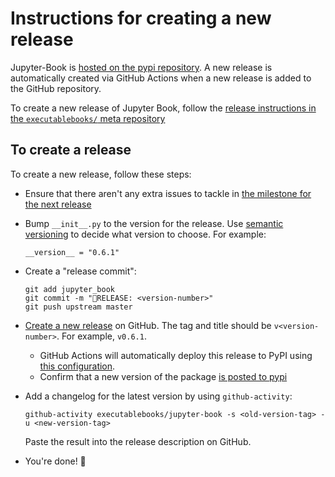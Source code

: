# Instructions for creating a new release

Jupyter-Book is [hosted on the pypi repository](https://pypi.org/project/jupyter-book/).
A new release is automatically created via GitHub Actions when a new release is added to the GitHub repository.

To create a new release of Jupyter Book, follow the [release instructions in the `executablebooks/` meta repository](https://github.com/executablebooks/.github/blob/master/CONTRIBUTING.md#the-process-of-creating-a-release)

## To create a release

To create a new release, follow these steps:

- Ensure that there aren't any extra issues to tackle in
   [the milestone for the next release](https://github.com/executablebooks/jupyter-book/milestones?direction=asc&sort=due_date)
- Bump `__init__.py` to the version for the release. Use
  [semantic versioning](https://semver.org/) to decide what version to choose.
  For example:

  ```
  __version__ = "0.6.1"
  ```
- Create a "release commit":

  ```
  git add jupyter_book
  git commit -m "🚀RELEASE: <version-number>"
  git push upstream master
  ```
- [Create a new release](https://github.com/executablebooks/jupyter-book/releases/new) on GitHub.
  The tag and title should be `v<version-number>`. For example, `v0.6.1`.
  - GitHub Actions will automatically deploy this release to PyPI using
    [this configuration](https://github.com/executablebooks/jupyter-book/blob/master/.github/workflows/tests.yml#L86).
  - Confirm that a new version of the package [is posted to pypi](https://pypi.org/project/jupyter-book/)
- Add a changelog for the latest version by using `github-activity`:

  ```
  github-activity executablebooks/jupyter-book -s <old-version-tag> -u <new-version-tag>
  ```

  Paste the result into the release description on GitHub.
- You're done! 🎉
